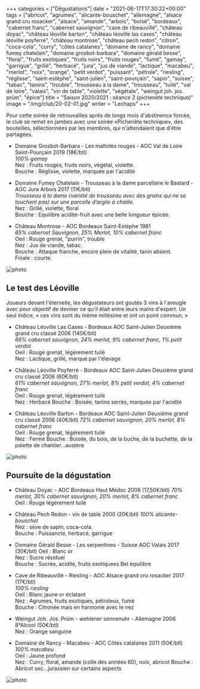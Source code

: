 +++
categories = ["Dégustations"]
date = "2021-06-17T17:30:22+00:00"
tags = ["abricot", "agrumes", "alicante-bouschet", "allemagne", "alsace grand cru rosacker", "alsace", "amande", "arbois", "boisé", "bordeaux", "cabernet franc", "cabernet sauvignon", "cave de ribeauvillé", "château doyac", "château léoville barton", "château léoville las cases", "château léoville poyferré", "château montrose", "château pech redon", "citron", "coca-cola", "curry", "côtes catalanes", "domaine de rancy", "domaine fumey chatelain", "domaine grosbot-barbara", "domaine gérald besse", "floral", "fruits exotiques", "fruits noirs", "fruits rouges", "fumé", "gamay", "garrigue", "grillé", "herbacé", "jura", "jus de viande", "lactique", "macabeu", "merlot", "noix", "orange", "petit verdot", "puissant", "pétrole", "riesling", "réglisse", "saint-estèphe", "saint-julien", "saint-pourçain", "sapin", "suisse", "tabac", "tanins", "trouble", "trousseau à la dame", "trousseau", "tuilé", "val de loire", "valais", "vin de table", "violette", "végétale", "weingut joh. jos. prüm", "épice"] 
title = "Saison 2020/2021 : séance 2 (pichenète technique)"
image = "/img/club/20-02-01.jpg"
writer = "Lechaps"
+++

Pour cette soirée de retrouvailles après de longs mois d'abstinence forcée, le club se remet en jambes avec une soirée «Pichenète technique», des bouteilles, sélectionnées par les membres, qui n'attendaient que d'être partagées.

* Domaine Grosbot-Barbara - Les maltotes rouges - AOC Val de Loire Saint-Pourçain 2019 (18€/btl)  
_100% gamay_  
Nez : Fruits rouges, fruits noirs, végétal, violette.  
Bouche : Réglisse, violette, marquée par l'acidité

* Domaine Fumey Chatelain - Trousseau à la dame parcellaire le Bastard - AOC Jura Arbois 2017 (11€/btl) <i class="fa fa-plus-circle"></i>  
_Trousseau à la dame (variété de trousseau avec des grains qui ne se touchent pas) sur une parcelle d’argile à chaille._  
Nez :  Grillé, violette, floral  
Bouche : Equilibre acidité-fruit avec une belle longueur épicée.

* Château Montrose - AOC Bordeaux Saint-Estèphe 1981  
_65% cabernet Sauvignon, 25% Merlot, 10% cabernet franc_  
Oeil : Rouge grenat, "purrin", trouble  
Nez : Jus de viande, tabac.  
Bouche : Attaque franche, encore plein de vitalité, tanin absent.  
Finale : courte.

![photo][2]

## Le test des Léoville

Joueurs devant l'éternelle, les dégustateurs ont goutés 3 vins à l'aveugle avec pour objectif de deviner ce qu'il était entre leurs mains d'expert. Un seul indice, « ces vins sont du même millésime et ont un point commun, »

* Château Léoville Las Cases  - Bordeaux AOC Saint-Julien Deuxième grand cru classé 2006 (140€/btl)  
_66% cabernet sauvignon, 24% merlot, 9% cabernet franc, 1% petit verdot_  
Oeil : Rouge grenat, légèrement tuilé  
Nez : Lactique, grillé, marqué par l'élevage

* Château Léoville Poyferré  - Bordeaux AOC Saint-Julien Deuxième grand cru classé 2006 (60€/btl)  
_61% cabernet sauvignon, 27% merlot, 8% petit verdot, 4% cabernet franc_  
Oeil : Rouge grenat, légèrement tuilé  
Nez : Herbacé
Bouche : Boisée, tanins serrés, marquée par l'acidité

* Château Léoville Barton  - Bordeaux AOC Saint-Julien Deuxième grand cru classé 2006 (40€/btl)
_72% cabernet sauvignon,  20% merlot, 8% cabernet franc_  
Oeil : Rouge grenat, légèrement tuilé  
Nez : Fermé
Bouche : Boisée, du bois, de la buche, de la buchette, de la palette de chantier...austère

![photo][3]

## Poursuite de la dégustation

* Château Doyac - AOC Bordeaux Haut Médoc 2008 (17,50€/btl)
_70% merlot, 30% cabernet sauvignon,  20% merlot, 8% cabernet franc_  
Oeil : Rouge légèrement tuilé

* Château Pech Redon - vin de table 2000 (20€/btl)
_100% alicante-bouschet_  
Nez : sève de sapin, coca-cola.  
Bouche : Puissancte, herbacé, garrigue

* Domaine Gérald Besse  - Les serpentines - Suisse AOC Valais 2017 (30€/btl)
Oeil : Blanc or  
Nez : Sucre résiduel  
Bouche : Sucrée, acidité, fruits exotiquees Bel équilibre

* Cave de Ribeauvillé  - Riesling - AOC Alsace grand cru rosacker 2017 (17€/btl) <i class="fa fa-plus-circle"></i>  
_100% riesling_  
Oeil : Blanc jaune or éclatant  
Nez : Agrumes, fruits exotiques, pétroleux, fumé  
Bouche : Citronée mais en harmonie avec le nez

* Weingut Joh. Jos. Prüm - wehlener sonnenuhr - Allemagne 2006 8°Alcool (50€/btl)  
Nez : Orange sanguine

* Domaine de Rancy - Macabeu - AOC Côtes catalanes 2011 (50€/btl)  
_100% macabeu_  
Oeil : Jaune profond  
Nez : Curry, floral, amande (colle des années 60), noix, abricot
Bouche : Abricot sec...jurassien sur certains aspects

![photo][1]

[1]: /img/club/20-02-01.jpg
[2]: /img/club/20-02-02.jpg
[3]: /img/club/20-02-03.jpg